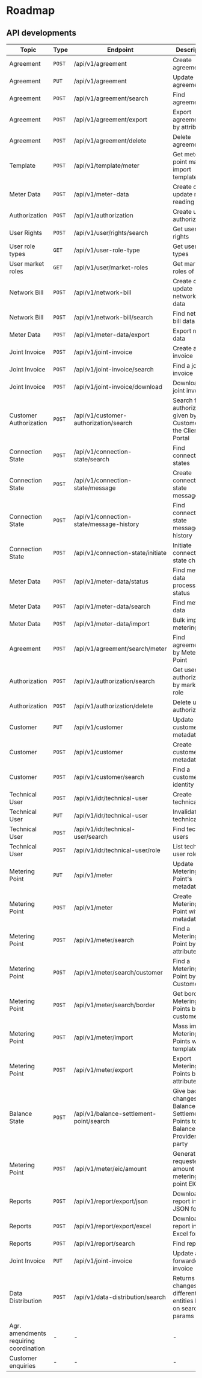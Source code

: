 # Roadmap

## API developments

| Topic                                  | Type   | Endpoint                                 | Description                                                                      | Deployment |
|----------------------------------------|--------|------------------------------------------|----------------------------------------------------------------------------------|------------|
| Agreement                              | `POST` | /api/v1/agreement                        | Create agreement                                                                 | Deployed   |
| Agreement                              | `PUT`  | /api/v1/agreement                        | Update agreement                                                                 | Deployed   |
| Agreement                              | `POST` | /api/v1/agreement/search                 | Find agreements                                                                  | Deployed   |
| Agreement                              | `POST` | /api/v1/agreement/export                 | Export agreements by attributes                                                  | Deployed   |
| Agreement                              | `POST` | /api/v1/agreement/delete                 | Delete agreement                                                                 | Deployed   |
| Template                               | `POST` | /api/v1/template/meter                   | Get metering point mass import templates                                         | Deployed   |
| Meter Data                             | `POST` | /api/v1/meter-data                       | Create or update meter reading data                                              | Deployed   |
| Authorization                          | `POST` | /api/v1/authorization                    | Create user authorization                                                        | Deployed   |
| User Rights                            | `POST` | /api/v1/user/rights/search               | Get user rights                                                                  | Deployed   |
| User role types                        | `GET`  | /api/v1/user-role-type                   | Get user role types                                                              | Deployed   |
| User market roles                      | `GET`  | /api/v1/user/market-roles                | Get market roles of user                                                         | Deployed   |
| Network Bill                           | `POST` | /api/v1/network-bill                     | Create or update network bill data                                               | Deployed   |
| Network Bill                           | `POST` | /api/v1/network-bill/search              | Find network bill data                                                           | Deployed   |
| Meter Data                             | `POST` | /api/v1/meter-data/export                | Export meter data                                                                | Deployed   |
| Joint Invoice                          | `POST` | /api/v1/joint-invoice                    | Create a joint invoice                                                           | Deployed   |
| Joint Invoice                          | `POST` | /api/v1/joint-invoice/search             | Find a joint invoice                                                             | Deployed   |
| Joint Invoice                          | `POST` | /api/v1/joint-invoice/download           | Download a joint invoice                                                         | Deployed   |
| Customer Authorization                 | `POST` | /api/v1/customer-authorization/search    | Search for authorizations given by the Customer in the Client Portal             | Deployed   |
| Connection State                       | `POST` | /api/v1/connection-state/search          | Find connection states                                                           | Deployed   |
| Connection State                       | `POST` | /api/v1/connection-state/message         | Create connection state message                                                  | Deployed   |
| Connection State                       | `POST` | /api/v1/connection-state/message-history | Find connection state message history                                            | Deployed   |
| Connection State                       | `POST` | /api/v1/connection-state/initiate        | Initiate connection state change                                                 | Deployed   |
| Meter Data                             | `POST` | /api/v1/meter-data/status                | Find meter data processing status                                                | Deployed   |
| Meter Data                             | `POST` | /api/v1/meter-data/search                | Find meter data                                                                  | Deployed   |
| Meter Data                             | `POST` | /api/v1/meter-data/import                | Bulk import of metering data                                                     | Deployed   |
| Agreement                              | `POST` | /api/v1/agreement/search/meter           | Find agreements by Metering Point                                                | Deployed   |
| Authorization                          | `POST` | /api/v1/authorization/search             | Get user authorizations by market role                                           | Deployed   |
| Authorization                          | `POST` | /api/v1/authorization/delete             | Delete user authorization                                                        | Deployed   |
| Customer                               | `PUT`  | /api/v1/customer                         | Update customer with metadata                                                    | Deployed   |
| Customer                               | `POST` | /api/v1/customer                         | Create customer with metadata                                                    | Deployed   |
| Customer                               | `POST` | /api/v1/customer/search                  | Find a customer by identity                                                      | Deployed   |
| Technical User                         | `POST` | /api/v1/idr/technical-user               | Create technical user                                                            | Deployed   |
| Technical User                         | `PUT`  | /api/v1/idr/technical-user               | Invalidate technical user                                                        | Deployed   |
| Technical User                         | `POST` | /api/v1/idr/technical-user/search        | Find technical users                                                             | Deployed   |
| Technical User                         | `POST` | /api/v1/idr/technical-user/role          | List technical user roles                                                        | Deployed   |
| Metering Point                         | `PUT`  | /api/v1/meter                            | Update Metering Point's metadata                                                 | Deployed   |
| Metering Point                         | `POST` | /api/v1/meter                            | Create Metering Point with metadata                                              | Deployed   |
| Metering Point                         | `POST` | /api/v1/meter/search                     | Find a Metering Point by attributes                                              | Deployed   |
| Metering Point                         | `POST` | /api/v1/meter/search/customer            | Find a Metering Point by Customer EIC                                            | Deployed   |
| Metering Point                         | `POST` | /api/v1/meter/search/border              | Get border Metering Points by customer                                           | Deployed   |
| Metering Point                         | `POST` | /api/v1/meter/import                     | Mass import Metering Points with template                                        | Deployed   |
| Metering Point                         | `POST` | /api/v1/meter/export                     | Export Metering Points by attributes                                             | Deployed   |
| Balance State                          | `POST` | /api/v1/balance-settlement-point/search  | Give back the changes in Balance Settlement Points to the Balance Provider party | Deployed   |
| Metering Point                         | `POST` | /api/v1/meter/eic/amount                 | Generate the requested amount of metering point EICs                             | Deployed   |
| Reports                                | `POST` | /api/v1/report/export/json               | Download report in JSON format                                                   | Deployed   |
| Reports                                | `POST` | /api/v1/report/export/excel              | Download report in Excel format                                                  | Deployed   |
| Reports                                | `POST` | /api/v1/report/search                    | Find reports                                                                     | Deployed   |
| Joint Invoice                          | `PUT`  | /api/v1/joint-invoice                    | Update a forwarded invoice                                                       | Deployed   |
| Data Distribution                      | `POST` | /api/v1/data-distribution/search         | Returns changes of different entities based on search params                     | Deployed   |
| Agr. amendments requiring coordination | -      | -                                        | -                                                                                | 22.10.2024 |
| Customer enquiries                     | -      | -                                        | -                                                                                | 22.10.2024 |
